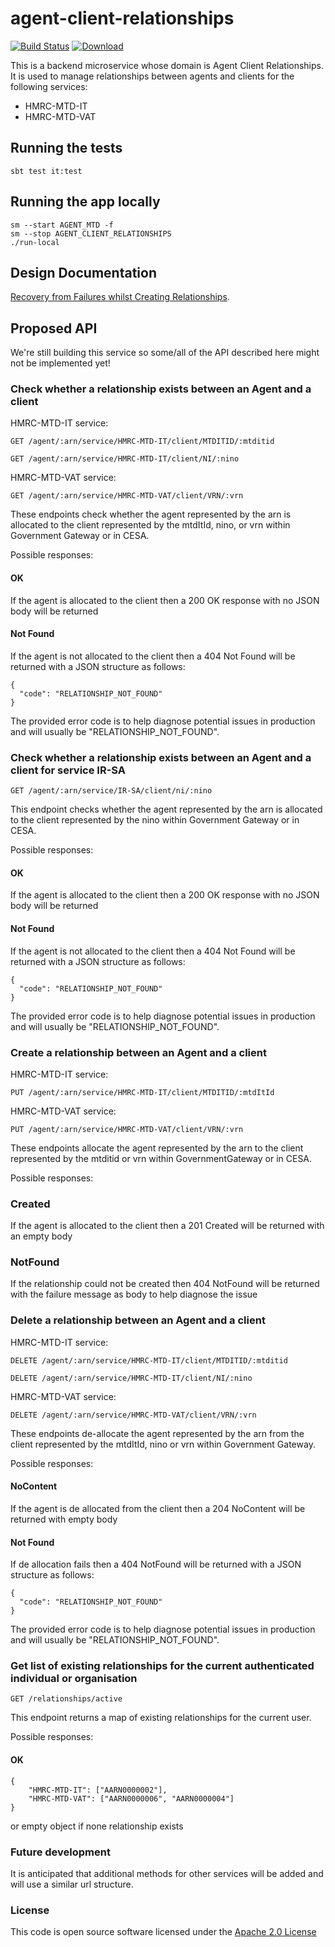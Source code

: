 # agent-client-relationships

[![Build Status](https://travis-ci.org/hmrc/agent-client-relationships.svg)](https://travis-ci.org/hmrc/agent-client-relationships) [ ![Download](https://api.bintray.com/packages/hmrc/releases/agent-client-relationships/images/download.svg) ](https://bintray.com/hmrc/releases/agent-client-relationships/_latestVersion)

This is a backend microservice whose domain is Agent Client Relationships.
It is used to manage relationships between agents and clients for the following services:
 - HMRC-MTD-IT
 - HMRC-MTD-VAT

## Running the tests

    sbt test it:test

## Running the app locally

    sm --start AGENT_MTD -f
    sm --stop AGENT_CLIENT_RELATIONSHIPS
    ./run-local
    
## Design Documentation

[Recovery from Failures whilst Creating Relationships](docs/recovery.md).

## Proposed API

We're still building this service so some/all of the API described here might not be implemented yet!

### Check whether a relationship exists between an Agent and a client

HMRC-MTD-IT service:

    GET /agent/:arn/service/HMRC-MTD-IT/client/MTDITID/:mtditid
    
    GET /agent/:arn/service/HMRC-MTD-IT/client/NI/:nino
    
HMRC-MTD-VAT service:    
    
    GET /agent/:arn/service/HMRC-MTD-VAT/client/VRN/:vrn

These endpoints check whether the agent represented by the arn is allocated to the client represented by the mtdItId, nino, or vrn 
within Government Gateway or in CESA.
  
Possible responses:

#### OK

If the agent is allocated to the client then a 200 OK response with no JSON body will be returned 

#### Not Found

If the agent is not allocated to the client then a 404 Not Found will be returned with a JSON structure as follows:

    {
      "code": "RELATIONSHIP_NOT_FOUND"
    }

The provided error code is to help diagnose potential issues in production and will usually be "RELATIONSHIP_NOT_FOUND". 

### Check whether a relationship exists between an Agent and a client for service IR-SA

    GET /agent/:arn/service/IR-SA/client/ni/:nino

This endpoint checks whether the agent represented by the arn is allocated to the client represented by the nino 
within Government Gateway or in CESA.
  
Possible responses:

#### OK

If the agent is allocated to the client then a 200 OK response with no JSON body will be returned 

#### Not Found

If the agent is not allocated to the client then a 404 Not Found will be returned with a JSON structure as follows:

    {
      "code": "RELATIONSHIP_NOT_FOUND"
    }

The provided error code is to help diagnose potential issues in production and will usually be "RELATIONSHIP_NOT_FOUND".
 
### Create a relationship between an Agent and a client

HMRC-MTD-IT service:

    PUT /agent/:arn/service/HMRC-MTD-IT/client/MTDITID/:mtdItId
    
HMRC-MTD-VAT service:    
    
    PUT /agent/:arn/service/HMRC-MTD-VAT/client/VRN/:vrn
    
These endpoints allocate the agent represented by the arn to the client represented by the mtditid or vrn
within GovernmentGateway or in CESA.

Possible responses:

### Created

If the agent is allocated to the client then a 201 Created will be returned with an empty body

### NotFound

If the relationship could not be created then 404 NotFound will be returned with the failure message 
as body to help diagnose the issue
 
### Delete a relationship between an Agent and a client

HMRC-MTD-IT service:

    DELETE /agent/:arn/service/HMRC-MTD-IT/client/MTDITID/:mtditid
    
    DELETE /agent/:arn/service/HMRC-MTD-IT/client/NI/:nino
    
HMRC-MTD-VAT service:    
    
    DELETE /agent/:arn/service/HMRC-MTD-VAT/client/VRN/:vrn

These endpoints de-allocate the agent represented by the arn from the client represented by the mtdItId, nino or vrn
within Government Gateway.
  
Possible responses:

#### NoContent

If the agent is de allocated from the client then a 204 NoContent will be returned with empty body

#### Not Found

If de allocation fails then a 404 NotFound will be returned with a JSON structure as follows:

    {
      "code": "RELATIONSHIP_NOT_FOUND"
    }

The provided error code is to help diagnose potential issues in production and will usually be "RELATIONSHIP_NOT_FOUND". 

### Get list of existing relationships for the current authenticated individual or organisation 

    GET /relationships/active

This endpoint returns a map of existing relationships for the current user.
  
Possible responses:

#### OK

    {
        "HMRC-MTD-IT": ["AARN0000002"],
        "HMRC-MTD-VAT": ["AARN0000006", "AARN0000004"]
    }
    
or empty object if none relationship exists

### Future development

It is anticipated that additional methods for other services will be added and will use a similar url structure.

### License

This code is open source software licensed under the [Apache 2.0 License]("http://www.apache.org/licenses/LICENSE-2.0.html")

